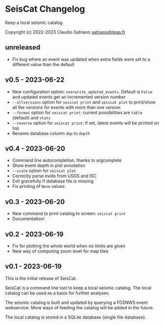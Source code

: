# SeisCat Changelog

Keep a local seismic catalog.

Copyright (c) 2022-2023 Claudio Satriano <satriano@ipgp.fr>

## unreleased

- Fix bug where an event was updated when extra fields were set to a different
  value than the default

## v0.5 - 2023-06-22

- New configuration option: `overwrite_updated_events`. Default is `False`
  and updated events get an incremented version number
- `--allversions` option for `seiscat print` and `seiscat plot` to print/show
  all the versions for events with more than one version
- `--format` option for `seiscat print`: current possibilities are `table`
  (default) and `stats`
- `--reverse` option for `seiscat print`: if set, latest events will be printed
  on top
- Rename database column `dep` to `depth`

## v0.4 - 2023-06-20

- Command line autocompletion, thanks to argcomplete
- Show event depth in plot annotation
- `--scale` option for `seiscat plot`
- Correctly parse evids from USGS and ISC
- Exit gracefully if database file is missing
- Fix printing of `None` values

## v0.3 - 2023-06-20

- New command to print catalog to screen: `seiscat print`
- Documentation!

## v0.2 - 2023-06-19

- Fix for plotting the whole world when no limits are given
- New way of computing zoom level for map tiles

## v0.1 - 2023-06-19

This is the initial release of SeisCat.

SeisCat is a command line tool to keep a local seismic catalog.
The local catalog can be used as a basis for further analyses.

The seismic catalog is built and updated by querying a FDSNWS event webservice.
More ways of feeding the catalog will be added in the future.

The local catalog is stored in a SQLite database (single file database).
